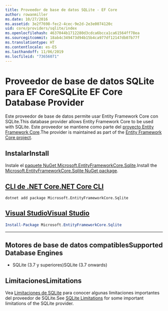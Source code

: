 ```yaml
---
title: Proveedor de base de datos SQLite - EF Core
author: rowanmiller
ms.date: 10/27/2016
ms.assetid: 3e2f7698-fec2-4cec-9e2d-2e3e0074120c
uid: core/providers/sqlite/index
ms.openlocfilehash: 4637044b1712280d3cdca6bcca1ca61564ff78ea
ms.sourcegitcommit: 18ab4c349473d94b15b4ca977df12147db07b77f
ms.translationtype: HT
ms.contentlocale: es-ES
ms.lasthandoff: 11/06/2019
ms.locfileid: "73656071"
---
```

# <a name="sqlite-ef-core-database-provider"></a><span data-ttu-id="c7294-102">Proveedor de base de datos SQLite para EF Core</span><span class="sxs-lookup"><span data-stu-id="c7294-102">SQLite EF Core Database Provider</span></span>

<span data-ttu-id="c7294-103">Este proveedor de base de datos permite usar Entity Framework Core con SQLite.</span><span class="sxs-lookup"><span data-stu-id="c7294-103">This database provider allows Entity Framework Core to be used with SQLite.</span></span> <span data-ttu-id="c7294-104">Este proveedor se mantiene como parte del [proyecto Entity Framework Core](https://github.com/aspnet/EntityFrameworkCore).</span><span class="sxs-lookup"><span data-stu-id="c7294-104">The provider is maintained as part of the [Entity Framework Core project](https://github.com/aspnet/EntityFrameworkCore).</span></span>

## <a name="install"></a><span data-ttu-id="c7294-105">Instalar</span><span class="sxs-lookup"><span data-stu-id="c7294-105">Install</span></span>

<span data-ttu-id="c7294-106">Instale el [paquete NuGet Microsoft.EntityFrameworkCore.Sqlite](https://www.nuget.org/packages/Microsoft.EntityFrameworkCore.Sqlite/).</span><span class="sxs-lookup"><span data-stu-id="c7294-106">Install the [Microsoft.EntityFrameworkCore.Sqlite NuGet package](https://www.nuget.org/packages/Microsoft.EntityFrameworkCore.Sqlite/).</span></span>

## <a name="net-core-clitabdotnet-core-cli"></a>[<span data-ttu-id="c7294-107">CLI de .NET Core</span><span class="sxs-lookup"><span data-stu-id="c7294-107">.NET Core CLI</span></span>](#tab/dotnet-core-cli)

``` console
dotnet add package Microsoft.EntityFrameworkCore.Sqlite
```

## <a name="visual-studiotabvs"></a>[<span data-ttu-id="c7294-108">Visual Studio</span><span class="sxs-lookup"><span data-stu-id="c7294-108">Visual Studio</span></span>](#tab/vs)

``` powershell
Install-Package Microsoft.EntityFrameworkCore.Sqlite
```

***

## <a name="supported-database-engines"></a><span data-ttu-id="c7294-109">Motores de base de datos compatibles</span><span class="sxs-lookup"><span data-stu-id="c7294-109">Supported Database Engines</span></span>

* <span data-ttu-id="c7294-110">SQLite (3.7 y superiores)</span><span class="sxs-lookup"><span data-stu-id="c7294-110">SQLite (3.7 onwards)</span></span>

## <a name="limitations"></a><span data-ttu-id="c7294-111">Limitaciones</span><span class="sxs-lookup"><span data-stu-id="c7294-111">Limitations</span></span>

<span data-ttu-id="c7294-112">Vea [Limitaciones de SQLite](limitations.md) para conocer algunas limitaciones importantes del proveedor de SQLite.</span><span class="sxs-lookup"><span data-stu-id="c7294-112">See [SQLite Limitations](limitations.md) for some important limitations of the SQLite provider.</span></span>
